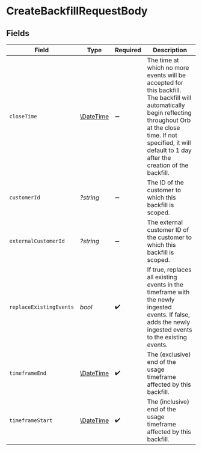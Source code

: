 # CreateBackfillRequestBody


## Fields

| Field                                                                                                                                                                                                                                  | Type                                                                                                                                                                                                                                   | Required                                                                                                                                                                                                                               | Description                                                                                                                                                                                                                            |
| -------------------------------------------------------------------------------------------------------------------------------------------------------------------------------------------------------------------------------------- | -------------------------------------------------------------------------------------------------------------------------------------------------------------------------------------------------------------------------------------- | -------------------------------------------------------------------------------------------------------------------------------------------------------------------------------------------------------------------------------------- | -------------------------------------------------------------------------------------------------------------------------------------------------------------------------------------------------------------------------------------- |
| `closeTime`                                                                                                                                                                                                                            | [\DateTime](https://www.php.net/manual/en/class.datetime.php)                                                                                                                                                                          | :heavy_minus_sign:                                                                                                                                                                                                                     | The time at which no more events will be accepted for this backfill. The backfill will automatically begin reflecting throughout Orb at the close time. If not specified, it will default to 1 day after the creation of the backfill. |
| `customerId`                                                                                                                                                                                                                           | *?string*                                                                                                                                                                                                                              | :heavy_minus_sign:                                                                                                                                                                                                                     | The ID of the customer to which this backfill is scoped.                                                                                                                                                                               |
| `externalCustomerId`                                                                                                                                                                                                                   | *?string*                                                                                                                                                                                                                              | :heavy_minus_sign:                                                                                                                                                                                                                     | The external customer ID of the customer to which this backfill is scoped.                                                                                                                                                             |
| `replaceExistingEvents`                                                                                                                                                                                                                | *bool*                                                                                                                                                                                                                                 | :heavy_check_mark:                                                                                                                                                                                                                     | If true, replaces all existing events in the timeframe with the newly ingested events. If false, adds the newly ingested events to the existing events.                                                                                |
| `timeframeEnd`                                                                                                                                                                                                                         | [\DateTime](https://www.php.net/manual/en/class.datetime.php)                                                                                                                                                                          | :heavy_check_mark:                                                                                                                                                                                                                     | The (exclusive) end of the usage timeframe affected by this backfill.                                                                                                                                                                  |
| `timeframeStart`                                                                                                                                                                                                                       | [\DateTime](https://www.php.net/manual/en/class.datetime.php)                                                                                                                                                                          | :heavy_check_mark:                                                                                                                                                                                                                     | The (inclusive) end of the usage timeframe affected by this backfill.                                                                                                                                                                  |